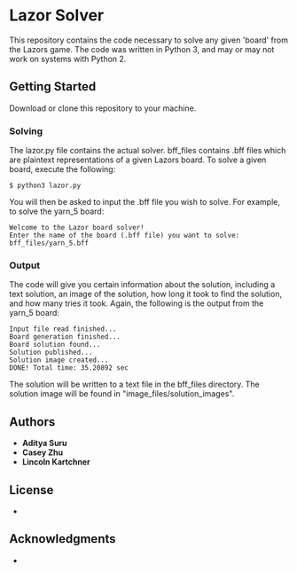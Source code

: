 # Lazor Solver

This repository contains the code necessary to solve any given 'board' from the Lazors game. The code was written in Python 3, and may or may not work on systems with Python 2.

## Getting Started

Download or clone this repository to your machine. 

### Solving

The lazor.py file contains the actual solver. bff_files contains .bff files which are plaintext representations of a given Lazors board. To solve a given board, execute the following: 

```
$ python3 lazor.py
```

You will then be asked to input the .bff file you wish to solve. For example, to solve the  yarn_5 board:

```
Welcome to the Lazor board solver!
Enter the name of the board (.bff file) you want to solve: bff_files/yarn_5.bff
```

### Output

The code will give you certain information about the solution, including a text solution, an image of the solution, how long it took to find the solution, and how many tries it took. Again, the following is the output from the yarn_5 board:

```
Input file read finished...
Board generation finished...
Board solution found...
Solution published...
Solution image created...
DONE! Total time: 35.20892 sec
```

The solution will be written to a text file in the bff_files directory.
The solution image will be found in "image_files/solution_images".


## Authors

* **Aditya Suru**
* **Casey Zhu**
* **Lincoln Kartchner**


## License

*

## Acknowledgments

* 
